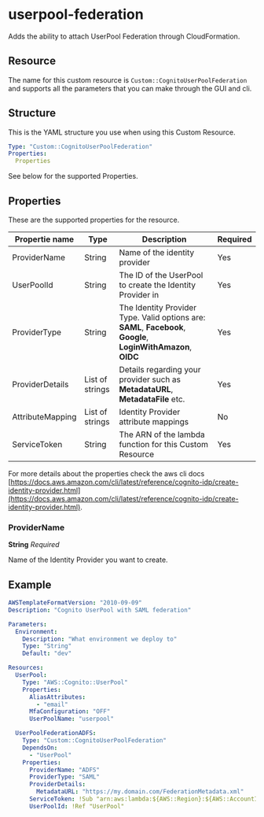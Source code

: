 # userpool-federation

Adds the ability to attach UserPool Federation through CloudFormation.

## Resource

The name for this custom resource is `Custom::CognitoUserPoolFederation` and
supports all the parameters that you can make through the GUI and cli.

## Structure

This is the YAML structure you use when using this Custom Resource.

```yaml
Type: "Custom::CognitoUserPoolFederation"
Properties:
  Properties
```

See below for the supported Properties.

## Properties

These are the supported properties for the resource.

| Propertie name | Type | Description | Required |
| - | - | - | - |
| ProviderName | String | Name of the identity provider | Yes |
| UserPoolId | String | The ID of the UserPool to create the Identity Provider in | Yes |
| ProviderType | String | The Identity Provider Type. Valid options are: **SAML**, **Facebook**, **Google**, **LoginWithAmazon**, **OIDC** | Yes |
| ProviderDetails | List of strings | Details regarding your provider such as **MetadataURL**, **MetadataFile** etc. | Yes |
| AttributeMapping | List of strings | Identity Provider attribute mappings | No |
| ServiceToken | String | The ARN of the lambda function for this Custom Resource | Yes |

For more details about the properties check the aws cli docs [https://docs.aws.amazon.com/cli/latest/reference/cognito-idp/create-identity-provider.html](https://docs.aws.amazon.com/cli/latest/reference/cognito-idp/create-identity-provider.html).

### ProviderName

**String** *Required*

Name of the Identity Provider you want to create.

## Example

```yaml
AWSTemplateFormatVersion: "2010-09-09"
Description: "Cognito UserPool with SAML federation"

Parameters:
  Environment:
    Description: "What environment we deploy to"
    Type: "String"
    Default: "dev"

Resources:
  UserPool:
    Type: "AWS::Cognito::UserPool"
    Properties:
      AliasAttributes:
        - "email"
      MfaConfiguration: "OFF"
      UserPoolName: "userpool"

  UserPoolFederationADFS:
    Type: "Custom::CognitoUserPoolFederation"
    DependsOn:
      - "UserPool"
    Properties:
      ProviderName: "ADFS"
      ProviderType: "SAML"
      ProviderDetails:
        MetadataURL: "https://my.domain.com/FederationMetadata.xml"
      ServiceToken: !Sub "arn:aws:lambda:${AWS::Region}:${AWS::AccountId}:function:cognito-userpool-federation-${AWS::Region}-${Environment}"
      UserPoolId: !Ref "UserPool"
```